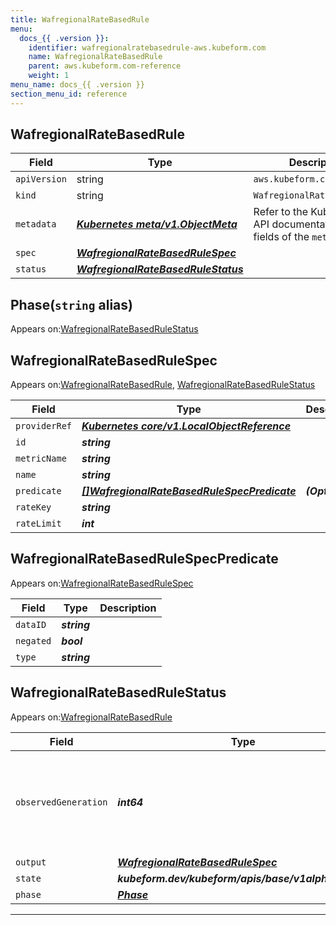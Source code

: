 ```yaml
---
title: WafregionalRateBasedRule
menu:
  docs_{{ .version }}:
    identifier: wafregionalratebasedrule-aws.kubeform.com
    name: WafregionalRateBasedRule
    parent: aws.kubeform.com-reference
    weight: 1
menu_name: docs_{{ .version }}
section_menu_id: reference
---
```


## WafregionalRateBasedRule
| Field | Type | Description |
| ------ | ----- | ----------- |
| `apiVersion` | string | `aws.kubeform.com/v1alpha1` |
|    `kind` | string | `WafregionalRateBasedRule` |
| `metadata` | ***[Kubernetes meta/v1.ObjectMeta](https://kubernetes.io/docs/reference/generated/kubernetes-api/v1.13/#objectmeta-v1-meta)***|Refer to the Kubernetes API documentation for the fields of the `metadata` field.|
| `spec` | ***[WafregionalRateBasedRuleSpec](#wafregionalratebasedrulespec)***||
| `status` | ***[WafregionalRateBasedRuleStatus](#wafregionalratebasedrulestatus)***||
## Phase(`string` alias)

Appears on:[WafregionalRateBasedRuleStatus](#wafregionalratebasedrulestatus)

## WafregionalRateBasedRuleSpec

Appears on:[WafregionalRateBasedRule](#wafregionalratebasedrule), [WafregionalRateBasedRuleStatus](#wafregionalratebasedrulestatus)

| Field | Type | Description |
| ------ | ----- | ----------- |
| `providerRef` | ***[Kubernetes core/v1.LocalObjectReference](https://kubernetes.io/docs/reference/generated/kubernetes-api/v1.13/#localobjectreference-v1-core)***||
| `id` | ***string***||
| `metricName` | ***string***||
| `name` | ***string***||
| `predicate` | ***[[]WafregionalRateBasedRuleSpecPredicate](#wafregionalratebasedrulespecpredicate)***| ***(Optional)*** |
| `rateKey` | ***string***||
| `rateLimit` | ***int***||
## WafregionalRateBasedRuleSpecPredicate

Appears on:[WafregionalRateBasedRuleSpec](#wafregionalratebasedrulespec)

| Field | Type | Description |
| ------ | ----- | ----------- |
| `dataID` | ***string***||
| `negated` | ***bool***||
| `type` | ***string***||
## WafregionalRateBasedRuleStatus

Appears on:[WafregionalRateBasedRule](#wafregionalratebasedrule)

| Field | Type | Description |
| ------ | ----- | ----------- |
| `observedGeneration` | ***int64***| ***(Optional)*** Resource generation, which is updated on mutation by the API Server.|
| `output` | ***[WafregionalRateBasedRuleSpec](#wafregionalratebasedrulespec)***| ***(Optional)*** |
| `state` | ***kubeform.dev/kubeform/apis/base/v1alpha1.State***| ***(Optional)*** |
| `phase` | ***[Phase](#phase)***| ***(Optional)*** |
---
